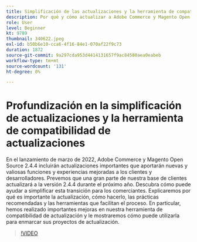```yaml
---
title: Simplificación de las actualizaciones y la herramienta de compatibilidad de actualización
description: Por qué y cómo actualizar a Adobe Commerce y Magento Open Source 2.4.4
role: User
level: Beginner
kt: 9789
thumbnail: 340622.jpeg
exl-id: b50b6e10-cca6-4f16-84e1-070af22f9c73
duration: 1872
source-git-commit: 9a297cda953d4414131657f9ac84580aea0eabeb
workflow-type: tm+mt
source-wordcount: '131'
ht-degree: 0%

---
```


# Profundización en la simplificación de actualizaciones y la herramienta de compatibilidad de actualizaciones

En el lanzamiento de marzo de 2022, Adobe Commerce y Magento Open Source 2.4.4 incluirán actualizaciones importantes que aportarán nuevas y valiosas funciones y experiencias mejoradas a los clientes y desarrolladores. Prevemos que una gran parte de nuestra base de clientes actualizará a la versión 2.4.4 durante el próximo año. Descubra cómo puede ayudar a simplificar esta transición para los comerciantes. Explicaremos por qué es importante la actualización, cómo hacerlo, las prácticas recomendadas y las herramientas que facilitan el proceso. En particular, hemos realizado importantes mejoras en nuestra herramienta de compatibilidad de actualización y le mostraremos cómo puede utilizarla para enmarcar sus proyectos de actualización.

>[!VIDEO](https://video.tv.adobe.com/v/340622/?quality=12&learn=on)
